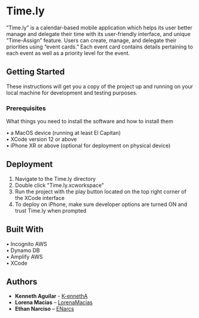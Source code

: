# Time.ly

”Time.ly” is a calendar-based mobile application which helps its user better manage and delegate their time with its user-friendly interface, and unique “Time-Assign” feature. Users can create, manage, and delegate their priorities using “event cards.” Each event card contains details pertaining to each event as well as a priority level for the event.

## Getting Started

These instructions will get you a copy of the project up and running on your local machine for development and testing purposes.

### Prerequisites

What things you need to install the software and how to install them

• a MacOS device (running at least El Capitan)\
• XCode version 12 or above\
• iPhone XR or above (optional for deployment on physical device)

## Deployment

1. Navigate to the Time.ly directory
2. Double click "Time.ly.xcworkspace"
3. Run the project with the play button located on the top right corner of the XCode interface
4. To deploy on iPhone, make sure developer options are turned ON and trust Time.ly when prompted

## Built With

• Incognito AWS\
• Dynamo DB\
• Amplify AWS\
• XCode


## Authors

* **Kenneth Aguilar** - [K-ennethA](https://github.com/K-ennethA)
* **Lorena Macias** – [LorenaMacias](https://github.com/LorenaMacias)
* **Ethan Narciso** – [ENarcs](https://github.com/enarcs)

